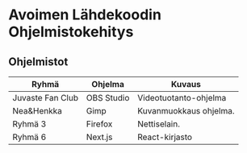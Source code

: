 # Avoimen Lähdekoodin Ohjelmistokehitys

## Ohjelmistot

| Ryhmä               | Ohjelma         | Kuvaus                                 |
|---------------------|-----------------|----------------------------------------|
| Juvaste Fan Club    | OBS Studio      | Videotuotanto-ohjelma                  |
| Nea&Henkka          | Gimp            | Kuvanmuokkaus ohjelma.                 |              |
| Ryhmä 3             | Firefox         | Nettiselain.                           |
| Ryhmä 6    | Next.js         | React-kirjasto                         |
